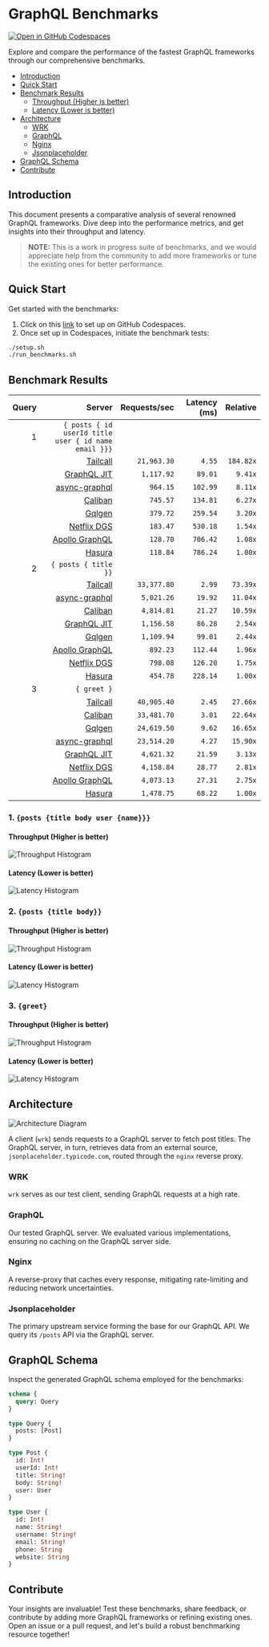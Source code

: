 # GraphQL Benchmarks <!-- omit from toc -->

[![Open in GitHub Codespaces](https://github.com/codespaces/badge.svg)](https://codespaces.new/tailcallhq/graphql-benchmarks)

Explore and compare the performance of the fastest GraphQL frameworks through our comprehensive benchmarks.

- [Introduction](#introduction)
- [Quick Start](#quick-start)
- [Benchmark Results](#benchmark-results)
  - [Throughput (Higher is better)](#throughput-higher-is-better)
  - [Latency (Lower is better)](#latency-lower-is-better)
- [Architecture](#architecture)
  - [WRK](#wrk)
  - [GraphQL](#graphql)
  - [Nginx](#nginx)
  - [Jsonplaceholder](#jsonplaceholder)
- [GraphQL Schema](#graphql-schema)
- [Contribute](#contribute)

[Tailcall]: https://github.com/tailcallhq/tailcall
[Gqlgen]: https://github.com/99designs/gqlgen
[Apollo GraphQL]: https://github.com/apollographql/apollo-server
[Netflix DGS]: https://github.com/netflix/dgs-framework
[Caliban]: https://github.com/ghostdogpr/caliban
[async-graphql]: https://github.com/async-graphql/async-graphql
[Hasura]: https://github.com/hasura/graphql-engine
[GraphQL JIT]: https://github.com/zalando-incubator/graphql-jit

## Introduction

This document presents a comparative analysis of several renowned GraphQL frameworks. Dive deep into the performance metrics, and get insights into their throughput and latency.

> **NOTE:** This is a work in progress suite of benchmarks, and we would appreciate help from the community to add more frameworks or tune the existing ones for better performance.

## Quick Start

Get started with the benchmarks:

1. Click on this [link](https://codespaces.new/tailcallhq/graphql-benchmarks) to set up on GitHub Codespaces.
2. Once set up in Codespaces, initiate the benchmark tests:

```bash
./setup.sh
./run_benchmarks.sh
```

## Benchmark Results

<!-- PERFORMANCE_RESULTS_START -->

| Query | Server | Requests/sec | Latency (ms) | Relative |
|-------:|--------:|--------------:|--------------:|---------:|
| 1 | `{ posts { id userId title user { id name email }}}` |
|| [Tailcall] | `21,963.30` | `4.55` | `184.82x` |
|| [GraphQL JIT] | `1,117.92` | `89.01` | `9.41x` |
|| [async-graphql] | `964.15` | `102.99` | `8.11x` |
|| [Caliban] | `745.57` | `134.81` | `6.27x` |
|| [Gqlgen] | `379.72` | `259.54` | `3.20x` |
|| [Netflix DGS] | `183.47` | `530.18` | `1.54x` |
|| [Apollo GraphQL] | `128.70` | `706.42` | `1.08x` |
|| [Hasura] | `118.84` | `786.24` | `1.00x` |
| 2 | `{ posts { title }}` |
|| [Tailcall] | `33,377.80` | `2.99` | `73.39x` |
|| [async-graphql] | `5,021.26` | `19.92` | `11.04x` |
|| [Caliban] | `4,814.81` | `21.27` | `10.59x` |
|| [GraphQL JIT] | `1,156.58` | `86.28` | `2.54x` |
|| [Gqlgen] | `1,109.94` | `99.01` | `2.44x` |
|| [Apollo GraphQL] | `892.23` | `112.44` | `1.96x` |
|| [Netflix DGS] | `798.08` | `126.20` | `1.75x` |
|| [Hasura] | `454.78` | `228.14` | `1.00x` |
| 3 | `{ greet }` |
|| [Tailcall] | `40,905.40` | `2.45` | `27.66x` |
|| [Caliban] | `33,481.70` | `3.01` | `22.64x` |
|| [Gqlgen] | `24,619.50` | `9.62` | `16.65x` |
|| [async-graphql] | `23,514.20` | `4.27` | `15.90x` |
|| [GraphQL JIT] | `4,621.32` | `21.59` | `3.13x` |
|| [Netflix DGS] | `4,158.84` | `28.77` | `2.81x` |
|| [Apollo GraphQL] | `4,073.13` | `27.31` | `2.75x` |
|| [Hasura] | `1,478.75` | `68.22` | `1.00x` |

<!-- PERFORMANCE_RESULTS_END -->



### 1. `{posts {title body user {name}}}`
#### Throughput (Higher is better)

![Throughput Histogram](assets/req_sec_histogram1.png)

#### Latency (Lower is better)

![Latency Histogram](assets/latency_histogram1.png)

### 2. `{posts {title body}}`
#### Throughput (Higher is better)

![Throughput Histogram](assets/req_sec_histogram2.png)

#### Latency (Lower is better)

![Latency Histogram](assets/latency_histogram2.png)

### 3. `{greet}`
#### Throughput (Higher is better)

![Throughput Histogram](assets/req_sec_histogram3.png)

#### Latency (Lower is better)

![Latency Histogram](assets/latency_histogram3.png)

## Architecture

![Architecture Diagram](assets/architecture.png)

A client (`wrk`) sends requests to a GraphQL server to fetch post titles. The GraphQL server, in turn, retrieves data from an external source, `jsonplaceholder.typicode.com`, routed through the `nginx` reverse proxy.

### WRK

`wrk` serves as our test client, sending GraphQL requests at a high rate.

### GraphQL

Our tested GraphQL server. We evaluated various implementations, ensuring no caching on the GraphQL server side.

### Nginx

A reverse-proxy that caches every response, mitigating rate-limiting and reducing network uncertainties.

### Jsonplaceholder

The primary upstream service forming the base for our GraphQL API. We query its `/posts` API via the GraphQL server.

## GraphQL Schema

Inspect the generated GraphQL schema employed for the benchmarks:

```graphql
schema {
  query: Query
}

type Query {
  posts: [Post]
}

type Post {
  id: Int!
  userId: Int!
  title: String!
  body: String!
  user: User
}

type User {
  id: Int!
  name: String!
  username: String!
  email: String!
  phone: String
  website: String
}
```

## Contribute

Your insights are invaluable! Test these benchmarks, share feedback, or contribute by adding more GraphQL frameworks or refining existing ones. Open an issue or a pull request, and let's build a robust benchmarking resource together!
